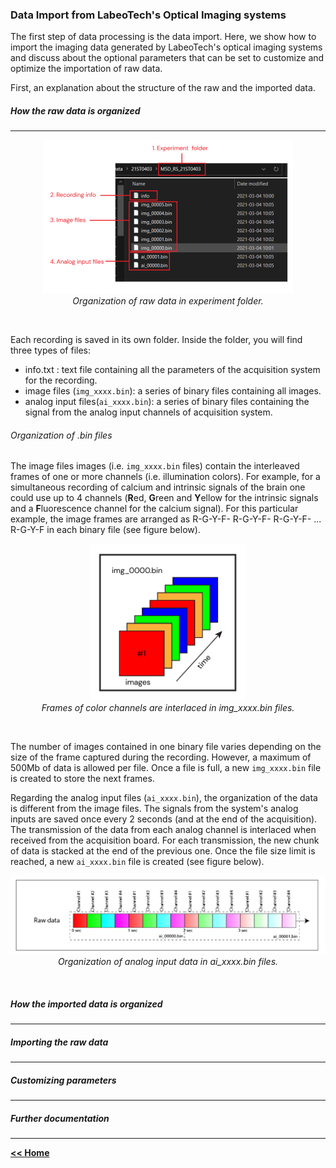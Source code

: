 ### Data Import from LabeoTech's Optical Imaging systems
The first step of data processing is the data import.
Here, we show how to import the imaging data generated by LabeoTech's optical imaging systems and discuss about the optional parameters that can be set to customize and optimize the importation of raw data.

First, an explanation about the structure of the raw and the imported data.   
##### How the raw data is organized
___
<p align="center">
  <img alt="rawDataInFolder" src="../../assets/img/dataImport_fig1.png" width = 400/> <br>
  <em>Organization of raw data in experiment folder.</em>
</p> 
<br>

Each recording is saved in its own folder. Inside the folder, you will find three types of files:   

- info.txt : text file containing all the parameters of the acquisition system for the recording.
- image files (`img_xxxx.bin`): a series of binary files containing all images.    
- analog input files(`ai_xxxx.bin`): a series of binary files containing the signal from the analog input channels of acquisition system.

###### Organization of .bin files
The image files images (i.e. `img_xxxx.bin` files) contain the interleaved frames of one or more channels (i.e. illumination colors). For example, for a simultaneous recording of calcium and intrinsic signals of the brain one could use up to 4 channels (**R**ed, **G**reen and **Y**ellow for the intrinsic signals and a **F**luorescence channel for the calcium signal). For this particular example, the image frames are arranged as R-G-Y-F- R-G-Y-F- R-G-Y-F- ... R-G-Y-F in each binary file (see figure below).
<p align="center">
  <img alt="binImagFileOrg" src="../../assets/img/dataImport_fig2.png" width=250/><br>
  <em>Frames of color channels are interlaced in img_xxxx.bin files.</em>
</p>
<br> 

The number of images contained in one binary file varies depending on the size of the frame captured during the recording. However, a maximum of 500Mb of data is allowed per file. Once a file is full, a new `img_xxxx.bin` file is created to store the next frames.   

Regarding the analog input files (`ai_xxxx.bin`), the organization of the data is different from the image files. The signals from the system's analog inputs are saved once every 2 seconds (and at the end of the acquisition). The transmission of the data from each analog channel is interlaced when received from the acquisition board. For each transmission, the new chunk of data is stacked at the end of the previous one. Once the file size limit is reached, a new `ai_xxxx.bin` file is created (see figure below).   
<p align="center">
  <img alt="aiFileOrg" src="../../assets/img/dataImport_fig3.png" width=750><br>
  <em>Organization of analog input data in ai_xxxx.bin files.</em>
</p>
<br>

##### How the imported data is organized
___



##### Importing the raw data
___


##### Customizing parameters
___


##### Further documentation
___


















[**<< Home**](/index.md)
